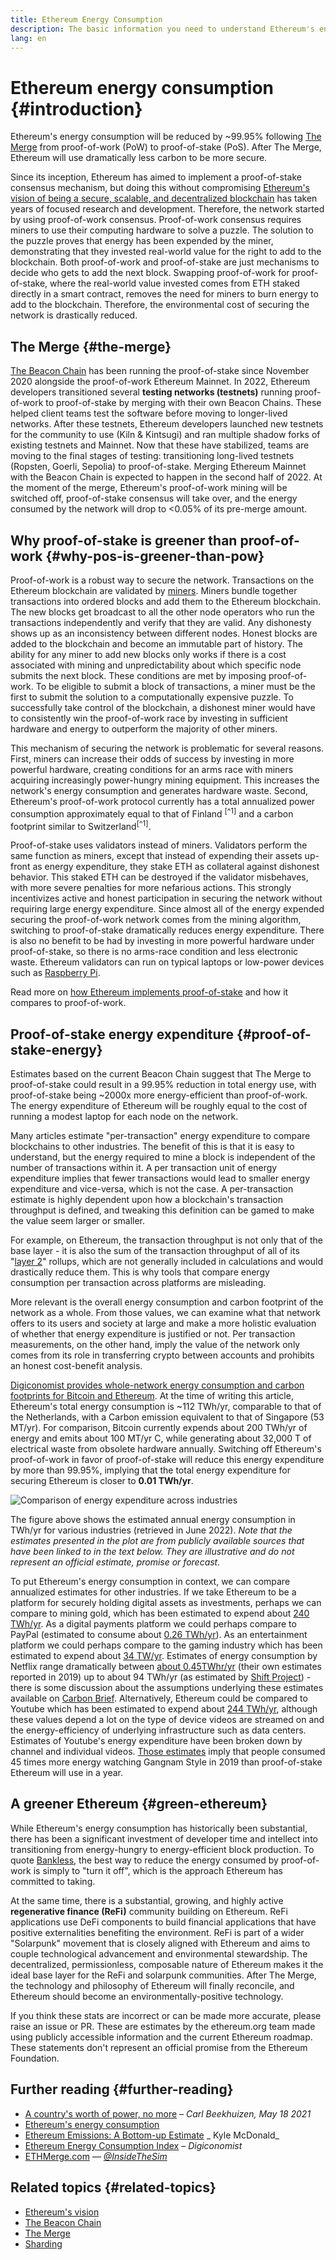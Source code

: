 ```yaml
---
title: Ethereum Energy Consumption
description: The basic information you need to understand Ethereum's energy consumption.
lang: en
---
```


# Ethereum energy consumption {#introduction}

Ethereum's energy consumption will be reduced by ~99.95% following [The Merge](/upgrades/merge) from proof-of-work (PoW) to proof-of-stake (PoS). After The Merge, Ethereum will use dramatically less carbon to be more secure.

Since its inception, Ethereum has aimed to implement a proof-of-stake consensus mechanism, but doing this without compromising [Ethereum's vision of being a secure, scalable, and decentralized blockchain](/upgrades/vision/) has taken years of focused research and development. Therefore, the network started by using proof-of-work consensus. Proof-of-work consensus requires miners to use their computing hardware to solve a puzzle. The solution to the puzzle proves that energy has been expended by the miner, demonstrating that they invested real-world value for the right to add to the blockchain. Both proof-of-work and proof-of-stake are just mechanisms to decide who gets to add the next block. Swapping proof-of-work for proof-of-stake, where the real-world value invested comes from ETH staked directly in a smart contract, removes the need for miners to burn energy to add to the blockchain. Therefore, the environmental cost of securing the network is drastically reduced.

## The Merge {#the-merge}

[The Beacon Chain](/upgrades/beacon-chain/) has been running the proof-of-stake since November 2020 alongside the proof-of-work Ethereum Mainnet. In 2022, Ethereum developers transitioned several **testing networks (testnets)** running proof-of-work to proof-of-stake by merging with their own Beacon Chains. These helped client teams test the software before moving to longer-lived networks. After these testnets, Ethereum developers launched new testnets for the community to use (Kiln & Kintsugi) and ran multiple shadow forks of existing testnets and Mainnet. Now that these have stabilized, teams are moving to the final stages of testing: transitioning long-lived testnets (Ropsten, Goerli, Sepolia) to proof-of-stake. Merging Ethereum Mainnet with the Beacon Chain is expected to happen in the second half of 2022. At the moment of the merge, Ethereum's proof-of-work mining will be switched off, proof-of-stake consensus will take over, and the energy consumed by the network will drop to <0.05% of its pre-merge amount.

## Why proof-of-stake is greener than proof-of-work {#why-pos-is-greener-than-pow}

Proof-of-work is a robust way to secure the network. Transactions on the Ethereum blockchain are validated by [miners](/developers/docs/consensus-mechanisms/pow/mining). Miners bundle together transactions into ordered blocks and add them to the Ethereum blockchain. The new blocks get broadcast to all the other node operators who run the transactions independently and verify that they are valid. Any dishonesty shows up as an inconsistency between different nodes. Honest blocks are added to the blockchain and become an immutable part of history.
The ability for any miner to add new blocks only works if there is a cost associated with mining and unpredictability about which specific node submits the next block. These conditions are met by imposing proof-of-work. To be eligible to submit a block of transactions, a miner must be the first to submit the solution to a computationally expensive puzzle. To successfully take control of the blockchain, a dishonest miner would have to consistently win the proof-of-work race by investing in sufficient hardware and energy to outperform the majority of other miners.

This mechanism of securing the network is problematic for several reasons. First, miners can increase their odds of success by investing in more powerful hardware, creating conditions for an arms race with miners acquiring increasingly power-hungry mining equipment. This increases the network's energy consumption and generates hardware waste. Second, Ethereum's proof-of-work protocol currently has a total annualized power consumption approximately equal to that of Finland <sup>[^1]</sup> and a carbon footprint similar to Switzerland<sup>[^1]</sup>.

Proof-of-stake uses validators instead of miners. Validators perform the same function as miners, except that instead of expending their assets up-front as energy expenditure, they stake ETH as collateral against dishonest behavior. This staked ETH can be destroyed if the validator misbehaves, with more severe penalties for more nefarious actions. This strongly incentivizes active and honest participation in securing the network without requiring large energy expenditure. Since almost all of the energy expended securing the proof-of-work network comes from the mining algorithm, switching to proof-of-stake dramatically reduces energy expenditure. There is also no benefit to be had by investing in more powerful hardware under proof-of-stake, so there is no arms-race condition and less electronic waste. Ethereum validators can run on typical laptops or low-power devices such as [Raspberry Pi](https://ethereum-on-arm-documentation.readthedocs.io/en/latest/user-guide/ethereum2.0.html).

Read more on [how Ethereum implements proof-of-stake](/developers/docs/consensus-mechanisms/pos) and how it compares to proof-of-work.

## Proof-of-stake energy expenditure {#proof-of-stake-energy}

Estimates based on the current Beacon Chain suggest that The Merge to proof-of-stake could result in a 99.95% reduction in total energy use, with proof-of-stake being ~2000x more energy-efficient than proof-of-work. The energy expenditure of Ethereum will be roughly equal to the cost of running a modest laptop for each node on the network.

Many articles estimate "per-transaction" energy expenditure to compare blockchains to other industries. The benefit of this is that it is easy to understand, but the energy required to mine a block is independent of the number of transactions within it. A per transaction unit of energy expenditure implies that fewer transactions would lead to smaller energy expenditure and vice-versa, which is not the case. A per-transaction estimate is highly dependent upon how a blockchain's transaction throughput is defined, and tweaking this definition can be gamed to make the value seem larger or smaller.

For example, on Ethereum, the transaction throughput is not only that of the base layer - it is also the sum of the transaction throughput of all of its "[layer 2](/layer-2/)" rollups, which are not generally included in calculations and would drastically reduce them. This is why tools that compare energy consumption per transaction across platforms are misleading.

More relevant is the overall energy consumption and carbon footprint of the network as a whole. From those values, we can examine what that network offers to its users and society at large and make a more holistic evaluation of whether that energy expenditure is justified or not. Per transaction measurements, on the other hand, imply the value of the network only comes from its role in transferring crypto between accounts and prohibits an honest cost-benefit analysis.

[Digiconomist provides whole-network energy consumption and carbon footprints for Bitcoin and Ethereum](https://digiconomist.net/ethereum-energy-consumption). At the time of writing this article, Ethereum's total energy consumption is ~112 TWh/yr, comparable to that of the Netherlands, with a Carbon emission equivalent to that of Singapore (53 MT/yr). For comparison, Bitcoin currently expends about 200 TWh/yr of energy and emits about 100 MT/yr C, while generating about 32,000 T of electrical waste from obsolete hardware annually. Switching off Ethereum's proof-of-work in favor of proof-of-stake will reduce this energy expenditure by more than 99.95%, implying that the total energy expenditure for securing Ethereum is closer to **0.01 TWh/yr**.

![Comparison of energy expenditure across industries](./energy.png)

The figure above shows the estimated annual energy consumption in TWh/yr for various industries (retrieved in June 2022).
_Note that the estimates presented in the plot are from publicly available sources that have been linked to in the text below. They are
illustrative and do not represent an official estimate, promise or forecast._

To put Ethereum's energy consumption in context, we can compare annualized estimates for other industries. If we take Ethereum to be a platform for securely holding digital assets as investments, perhaps we can compare to mining gold, which has been estimated to expend about [240 TWh/yr](https://www.kitco.com/news/2021-05-17/Gold-s-energy-consumption-doubles-that-of-bitcoin-Galaxy-Digital.html). As a digital payments platform we could perhaps compare to PayPal (estimated to consume about [0.26 TWh/yr](https://app.impaakt.com/analyses/paypal-consumed-264100-mwh-of-energy-in-2020-24-from-non-renewable-sources-27261)). As an entertainment platform we could perhaps compare to the gaming industry which has been estimated to expend about [34 TW/yr](https://www.researchgate.net/publication/336909520_Toward_Greener_Gaming_Estimating_National_Energy_Use_and_Energy_Efficiency_Potential). Estimates of energy consumption by Netflix range dramatically between [about 0.45TWhr/yr](https://s22.q4cdn.com/959853165/files/doc_downloads/2020/02/0220_Netflix_EnvironmentalSocialGovernanceReport_FINAL.pdf) (their own estimates reported in 2019) up to about 94 TWh/yr (as estimated by [Shift Project](https://theshiftproject.org/en/article/unsustainable-use-online-video/)) - there is some discussion about the assumptions underlying these estimates available on [Carbon Brief](https://www.carbonbrief.org/factcheck-what-is-the-carbon-footprint-of-streaming-video-on-netflix). Alternatively, Ethereum could be compared to Youtube which has been estimated to expend about [244 TWh/yr](https://thefactsource.com/how-much-electricity-does-youtube-use/), although these values depend a lot on the type of device videos are streamed on and the energy-efficiency of underlying infrastructure such as data centers. Estimates of Youtube's energy expenditure have been broken down by channel and individual videos. [Those estimates](https://thefactsource.com/how-much-electricity-does-youtube-use/) imply that people consumed 45 times more energy watching Gangnam Style in 2019 than proof-of-stake Ethereum will use in a year.

## A greener Ethereum {#green-ethereum}

While Ethereum's energy consumption has historically been substantial, there has been a significant investment of developer time and intellect into transitioning from energy-hungry to energy-efficient block production. To quote [Bankless](http://podcast.banklesshq.com/), the best way to reduce the energy consumed by proof-of-work is simply to "turn it off", which is the approach Ethereum has committed to taking.

At the same time, there is a substantial, growing, and highly active **regenerative finance (ReFi)** community building on Ethereum. ReFi applications use DeFi components to build financial applications that have positive externalities benefiting the environment. ReFi is part of a wider "Solarpunk" movement that is closely aligned with Ethereum and aims to couple technological advancement and environmental stewardship. The decentralized, permissionless, composable nature of Ethereum makes it the ideal base layer for the ReFi and solarpunk communities. After The Merge, the technology and philosophy of Ethereum will finally reconcile, and Ethereum should become an environmentally-positive technology.

<InfoBanner emoji=":evergreen_tree:">
  If you think these stats are incorrect or can be made more accurate, please raise an issue or PR. These are estimates by the ethereum.org team made using publicly accessible information and the current Ethereum roadmap. These statements don't represent an official promise from the Ethereum Foundation. 
</InfoBanner>

## Further reading {#further-reading}

- [A country's worth of power, no more](https://blog.ethereum.org/2021/05/18/country-power-no-more/) – _Carl Beekhuizen, May 18 2021_
- [Ethereum's energy consumption](https://mirror.xyz/jmcook.eth/ODpCLtO4Kq7SCVFbU4He8o8kXs418ZZDTj0lpYlZkR8)
- [Ethereum Emissions: A Bottom-up Estimate](https://kylemcdonald.github.io/ethereum-emissions/) _ Kyle McDonald_
- [Ethereum Energy Consumption Index](https://digiconomist.net/ethereum-energy-consumption/) – _Digiconomist_
- [ETHMerge.com](https://ethmerge.com/) — *[@InsideTheSim](https://twitter.com/InsideTheSim)*

## Related topics {#related-topics}

- [Ethereum's vision](/upgrades/vision/)
- [The Beacon Chain](/upgrades/beacon-chain)
- [The Merge](/upgrades/merge/)
- [Sharding](/upgrades/beacon-chain/)

